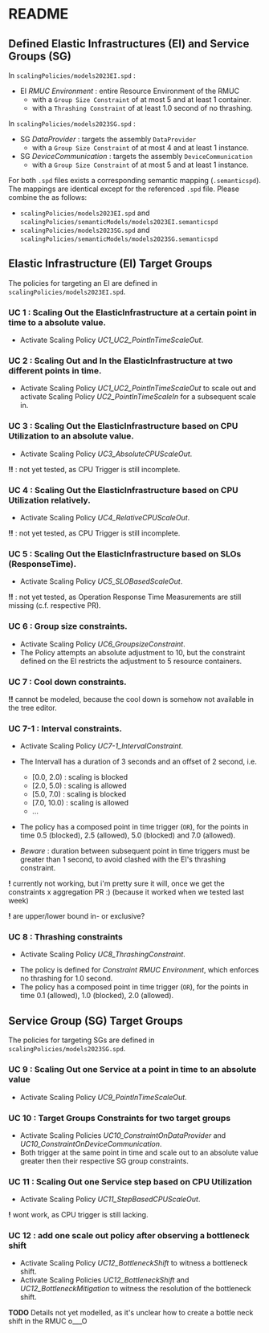 # README

## Defined Elastic Infrastructures (EI) and Service Groups (SG)
In `scalingPolicies/models2023EI.spd` :
* EI *RMUC Environment* : entire Resource Environment of the RMUC
  * with a `Group Size Constraint` of at most 5 and at least 1 container.
  * with a `Thrashing Constraint` of at least 1.0 second of no thrashing. 

In `scalingPolicies/models2023SG.spd` :
* SG *DataProvider* : targets the assembly `DataProvider`
  * with a `Group Size Constraint` of at most 4 and at least 1 instance.
* SG *DeviceCommunication* : targets the assembly `DeviceCommunication`
  * with a `Group Size Constraint` of at most 5 and at least 1 instance.

For both `.spd` files exists a corresponding semantic mapping (`.semanticspd`). 
The mappings are identical except for the referenced `.spd` file.
Please combine the as follows:
* `scalingPolicies/models2023EI.spd` and  `scalingPolicies/semanticModels/models2023EI.semanticspd`
* `scalingPolicies/models2023SG.spd` and  `scalingPolicies/semanticModels/models2023SG.semanticspd`


## Elastic Infrastructure (EI) Target Groups

The policies for targeting an EI are defined in `scalingPolicies/models2023EI.spd`.

### UC 1 : Scaling Out the ElasticInfrastructure at a certain point in time to a absolute value.
* Activate Scaling Policy *UC1_UC2_PointInTimeScaleOut*.

### UC 2 : Scaling Out and In the ElasticInfrastructure at two different points in time.
* Activate Scaling Policy *UC1_UC2_PointInTimeScaleOut* to scale out and activate Scaling Policy *UC2_PointInTimeScaleIn* for a subsequent scale in.

### UC 3 : Scaling Out the ElasticInfrastructure based on CPU Utilization to an absolute value.
* Activate Scaling Policy *UC3_AbsoluteCPUScaleOut*.

**!!** : not yet tested, as CPU Trigger is still incomplete.  

### UC 4 : Scaling Out the ElasticInfrastructure based on CPU Utilization relatively.
* Activate Scaling Policy *UC4_RelativeCPUScaleOut*. 

**!!** : not yet tested, as CPU Trigger is still incomplete.  

### UC 5 : Scaling Out the ElasticInfrastructure based on SLOs (ResponseTime).
* Activate Scaling Policy *UC5_SLOBasedScaleOut*.

**!!** : not yet tested, as Operation Response Time Measurements are still missing (c.f. respective PR).  

### UC 6 : Group size constraints.
* Activate Scaling Policy *UC6_GroupsizeConstraint*.
* The Policy attempts an absolute adjustment to 10, but the constraint defined on the EI restricts the adjustment to 5 resource containers. 

### UC 7 : Cool down constraints.
**!!** cannot be modeled, because the cool down is somehow not available in the tree editor.

### UC 7-1 : Interval constraints.
* Activate Scaling Policy *UC7-1_IntervalConstraint*. 
* The Intervall has a duration of 3 seconds and an offset of 2 second, i.e.
  - \[0.0, 2.0\) : scaling is blocked
  - \[2.0, 5.0\) : scaling is allowed
  - \[5.0, 7.0\) : scaling is blocked
  - \[7.0, 10.0\) : scaling is allowed
  - ... 
* The policy has a composed point in time trigger (`OR`), for the points in time $0.5$ (blocked), $2.5$ (allowed), $5.0$ (blocked) and $7.0$ (allowed).

* *Beware* : duration between subsequent point in time triggers must be greater than $1$ second, to avoid clashed with the EI's thrashing constraint.

**!** currently not working, but i'm pretty sure it will, once we get the constraints x aggregation PR :) (because it worked when we tested last week)

**!** are upper/lower bound in- or exclusive? 

### UC 8 : Thrashing constraints
* Activate Scaling Policy *UC8_ThrashingConstraint*.

- The policy is defined for *Constraint RMUC Environment*, which enforces no thrashing for $1.0$ second. 
- The policy has a composed point in time trigger (`OR`), for the points in time $0.1$ (allowed), $1.0$ (blocked), $2.0$ (allowed).



## Service Group (SG) Target Groups

The policies for targeting SGs are defined in `scalingPolicies/models2023SG.spd`.

### UC 9	: Scaling Out one Service at a point in time to an absolute value
* Activate Scaling Policy *UC9_PointInTimeScaleOut*.

### UC 10 : Target Groups Constraints for two target groups
* Activate Scaling Policies *UC10_ConstraintOnDataProvider* and *UC10_ConstraintOnDeviceCommunication*.
* Both trigger at the same point in time and scale out to an absolute value greater then their respective SG group constraints. 

### UC 11 : Scaling Out one Service step based on CPU Utilization
* Activate Scaling Policy *UC11_StepBasedCPUScaleOut*.

**!** wont work, as CPU trigger is still lacking. 

### UC 12 : add one scale out policy after observing a bottleneck shift
* Activate Scaling Policy *UC12_BottleneckShift* to witness a bottleneck shift.
* Activate Scaling Policies *UC12_BottleneckShift* and *UC12_BottleneckMitigation* to witness the resolution of the bottleneck shift.

**TODO** Details not yet modelled, as it's unclear how to create a bottle neck shift in the RMUC o___O 
